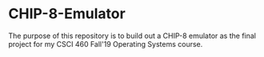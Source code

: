 ﻿# CHIP-8-Emulator
The purpose of this repository is to build out a CHIP-8 emulator as the final project for my CSCI 460 Fall'19 Operating Systems course.
